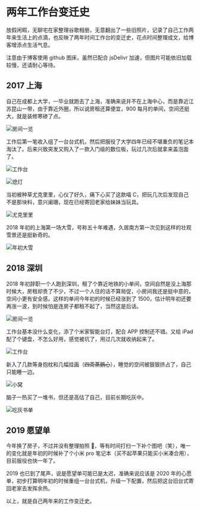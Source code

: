 # 两年工作台变迁史

放假闲暇，无聊宅在家整理谷歌相册，无意翻出了一些旧照片，记录了自己工作两年来生活上的点滴，也反映了两年时间工作台的变迁史，花点时间整理成文，给博客增添点生活气息。

注意由于博客使用 github 图床，虽然已配合 jsDelivr 加速，但图片可能依旧加载较慢，还请耐心等待。

## 2017 上海

自己在成都上大学，一毕业就跑去了上海，准确来说并不在上海中心，而是靠近江苏昆山一带，由于靠近外圈，所以说房租还算便宜，900 每月的单间，空间还挺大，就是装修寒碜了点。

![房间一览](https://cdn.jsdelivr.net/gh/chanshiyucx/poi/2019/11/sh1.jpg#full)

工作后第一笔收入组了一台台式机，然后把服役了大学四年已经不堪重负的笔记本淘汰了。后来兴致突发又购入了一款入门级的数位板，玩过几次后就拿来盖泡面了。

![工作台](https://cdn.jsdelivr.net/gh/chanshiyucx/poi/2019/11/sh2.jpg#full)

![熄灯](https://cdn.jsdelivr.net/gh/chanshiyucx/poi/2019/11/sh3.jpg#full)

当初被种草尤克里里，心仪了好久，痛下心买了这款喵 C，把玩几次后发现自己不是那块料，意兴阑珊，现在已经寄回老家给妹妹当玩具。

![尤克里里](https://cdn.jsdelivr.net/gh/chanshiyucx/poi/2019/11/sh4.jpg#full)

2018 年初的上海第一场大雪，号称五十年难遇，久居南方第一次见到这样的壮观雪景还是挺新奇的。

![年初大雪](https://cdn.jsdelivr.net/gh/chanshiyucx/poi/2019/11/sh5.jpg#full)

## 2018 深圳

2018 年初辞职一个人跑到深圳，租了个靠近地铁的小单间，空间自然是没上海那时候大，房租却贵了不少，不过一个人住的话不算局促，小房间我还是挺中意的，空间小更有安全感。这样的单间今年初的时候已经涨到了 1500，估计明年初还要再涨一波，到时候怕是连房子都租不起了，当然这是后话。

![房间一览](https://cdn.jsdelivr.net/gh/chanshiyucx/poi/2019/11/sz1.jpg#full)

工作台基本没什么变化，添了个米家智能台灯，配合 APP 控制还不错。又给 iPad 配了个键盘，不怎么好用，感觉被坑了，用过几次就收纳起来了。

![工作台](https://cdn.jsdelivr.net/gh/chanshiyucx/poi/2019/11/sz2.jpg#full)

新入了几款等身抱枕和几幅挂画（~~四斋蒸鹅心~~），睡觉的空间被狠狠挤占了，自己只能睡一边。

![小窝](https://cdn.jsdelivr.net/gh/chanshiyucx/poi/2019/11/sz3.jpg#full)

脑子一热买了一堆书，但还是高估了自己，目前长期吃灰中。

![吃灰书单](https://cdn.jsdelivr.net/gh/chanshiyucx/poi/2019/11/sz4.jpg#full)

## 2019 愿望单

今年换了房子，不过并没有整理拍照 📸，等有时间打扫一下补个图吧（笑），唯一的变化就是年初的时候补了个小米 pro 笔记本（买不起苹果只能买小米凑合用），目前服役也快一年了。

2019 也已到了尾声，说是愿望单可能已是太迟，准确来说应该是 2020 年的心愿单，初步打算明年初的时候重组一台台式机，升级一下配置，然后把这台旧台式寄回老家去发挥余热。

以上，就是自己两年来的工作变迁史。
